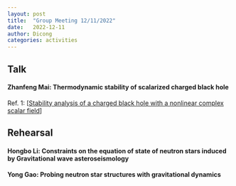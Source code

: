 ```yaml
---
layout: post
title:  "Group Meeting 12/11/2022"
date:   2022-12-11
author: Dicong
categories: activities
---
```


## Talk

####  Zhanfeng Mai: Thermodynamic stability of scalarized charged black hole
 
Ref. 1: [[Stability analysis of a charged black hole with a nonlinear complex scalar field](https://arxiv.org/abs/2101.00026)]



## Rehearsal


#### Hongbo Li: Constraints on the equation of state of neutron stars induced by Gravitational wave asteroseismology


#### Yong Gao: Probing neutron star structures with gravitational dynamics
